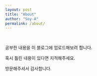 ```yaml
---
layout: post
title: "About"
author: "Soy-A"
permalink: /about/
---
```


<br/>

공부한 내용을 이 블로그에 업로드해보려 합니다.

혹시 틀린 내용이 있다면 지적해주세요.

방문해주셔서 감사합니다.
